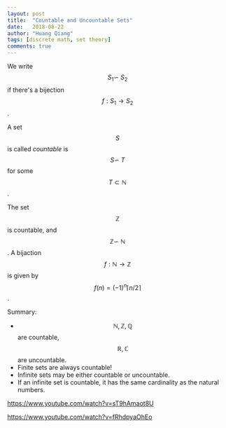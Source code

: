 ```yaml
---
layout: post
title:  "Countable and Uncountable Sets"
date:   2018-08-22
author: "Huang Qiang"
tags: [discrete math, set theory]
comments: true
---
```


We write $$S_1 \backsim\ S_2$$ if there's a bijection $$f: S_1 \rightarrow S_2$$.

A set $$S$$ is called _countable_ is $$S \backsim\ T$$ for some $$T \subset \mathbb{N}$$.

The set $$\mathbb{Z}$$ is countable, and $$\mathbb{Z} \backsim\ \mathbb{N}$$. A bijaction $$f: \mathbb{N} \rightarrow \mathbb{Z}$$ is given by $$f(n) = (-1)^n \lceil n/2\rceil$$.

Summary:

- $$\mathbb{N}, \mathbb{Z}, \mathbb{Q}$$ are countable, $$\mathbb{R}, \mathbb{C}$$ are uncountable.
- Finite sets are always countable!
- Infinite sets may be either countable or uncountable.
- If an infinite set is countable, it has the same cardinality as the natural numbers.

https://www.youtube.com/watch?v=sT9hAmaot8U

https://www.youtube.com/watch?v=fRhdpyaOhEo